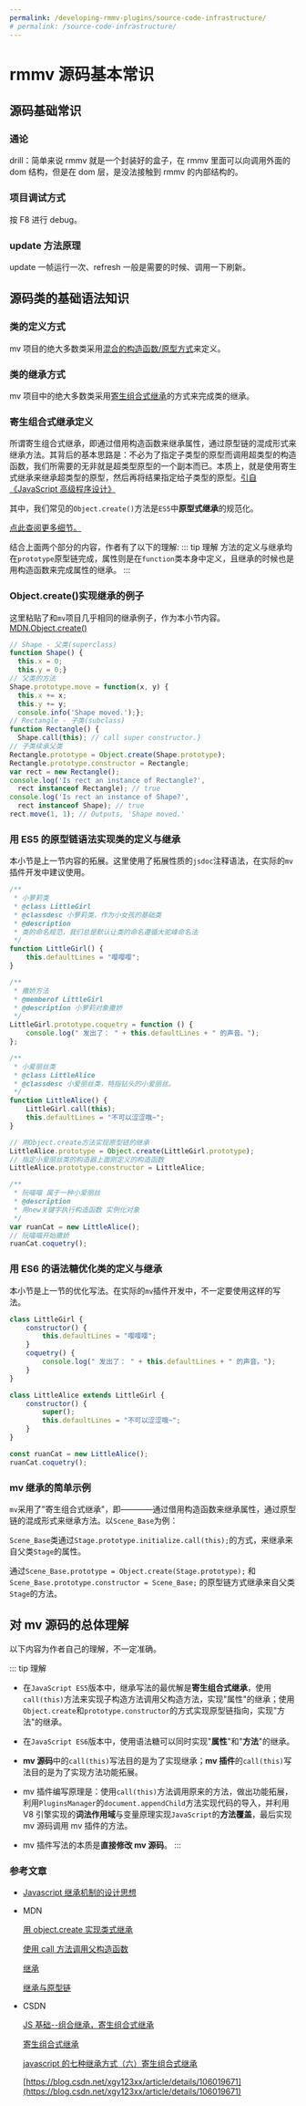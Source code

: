 ```yaml
---
permalink: /developing-rmmv-plugins/source-code-infrastructure/
# permalink: /source-code-infrastructure/
---
```


# rmmv 源码基本常识

## 源码基础常识

### 通论

drill：简单来说 rmmv 就是一个封装好的盒子，在 rmmv 里面可以向调用外面的 dom 结构，但是在 dom 层，是没法接触到 rmmv 的内部结构的。

### 项目调试方式

按 F8 进行 debug。

### update 方法原理

update 一帧运行一次、refresh 一般是需要的时候、调用一下刷新。

## 源码类的基础语法知识

### 类的定义方式

mv 项目的绝大多数类采用[混合的构造函数/原型方式](https://blog.csdn.net/iteye_9339/article/details/81473212)来定义。

### 类的继承方式

mv 项目中的绝大多数类采用[寄生组合式继承](https://blog.csdn.net/xgy123xx/article/details/106019671)的方式来完成类的继承。

### 寄生组合式继承定义

所谓寄生组合式继承，即通过借用构造函数来继承属性，通过原型链的混成形式来继承方法。其背后的基本思路是：不必为了指定子类型的原型而调用超类型的构造函数，我们所需要的无非就是超类型原型的一个副本而已。本质上，就是使用寄生式继承来继承超类型的原型，然后再将结果指定给子类型的原型。[引自《JavaScript 高级程序设计》](https://blog.csdn.net/qq_35718410/article/details/91412908)

其中，我们常见的`Object.create()`方法是`ES5`中**原型式继承**的规范化。

[点此查阅更多细节。](https://blog.csdn.net/weixin_36465540/article/details/90176318)

结合上面两个部分的内容，作者有了以下的理解:
::: tip 理解
方法的定义与继承均在`prototype`原型链完成，属性则是在`function`类本身中定义，且继承的时候也是用构造函数来完成属性的继承。
:::

### Object.create()实现继承的例子

这里粘贴了和`mv`项目几乎相同的继承例子，作为本小节内容。[MDN.Object.create()](https://developer.mozilla.org/zh-CN/docs/orphaned/Web/JavaScript/Reference/Global_Objects/Object/create)

```js
// Shape - 父类(superclass)
function Shape() {
  this.x = 0;
  this.y = 0;}
// 父类的方法
Shape.prototype.move = function(x, y) {
  this.x += x;
  this.y += y;
  console.info('Shape moved.');};
// Rectangle - 子类(subclass)
function Rectangle() {
  Shape.call(this); // call super constructor.}
// 子类续承父类
Rectangle.prototype = Object.create(Shape.prototype);
Rectangle.prototype.constructor = Rectangle;
var rect = new Rectangle();
console.log('Is rect an instance of Rectangle?',
  rect instanceof Rectangle); // true
console.log('Is rect an instance of Shape?',
  rect instanceof Shape); // true
rect.move(1, 1); // Outputs, 'Shape moved.'
```

### 用 ES5 的原型链语法实现类的定义与继承

本小节是上一节内容的拓展。这里使用了拓展性质的`jsdoc`注释语法，在实际的`mv`插件开发中建议使用。

```js
/**
 * 小萝莉类
 * @class LittleGirl
 * @classdesc 小萝莉类，作为小女孩的基础类
 * @description
 * 类的命名规范，我们总是默认让类的命名遵循大驼峰命名法
 */
function LittleGirl() {
	this.defaultLines = "嘤嘤嘤";
}

/**
 * 撒娇方法
 * @memberof LittleGirl
 * @description 小萝莉对象撒娇
 */
LittleGirl.prototype.coquetry = function () {
	console.log(" 发出了： " + this.defaultLines + " 的声音。");
};

/**
 * 小爱丽丝类
 * @class LittleAlice
 * @classdesc 小爱丽丝类，特指钻头的小爱丽丝。
 */
function LittleAlice() {
	LittleGirl.call(this);
	this.defaultLines = "不可以涩涩哦~";
}

// 用Object.create方法实现原型链的继承
LittleAlice.prototype = Object.create(LittleGirl.prototype);
// 指定小爱丽丝类的构造器上面刚定义的构造函数
LittleAlice.prototype.constructor = LittleAlice;

/**
 * 阮喵喵 属于一种小爱丽丝
 * @description
 * 用new关键字执行构造函数 实例化对象
 */
var ruanCat = new LittleAlice();
// 阮喵喵开始撒娇
ruanCat.coquetry();
```

### 用 ES6 的语法糖优化类的定义与继承

本小节是上一节的优化写法。在实际的`mv`插件开发中，不一定要使用这样的写法。

```js
class LittleGirl {
	constructor() {
		this.defaultLines = "嘤嘤嘤";
	}
	coquetry() {
		console.log(" 发出了： " + this.defaultLines + " 的声音。");
	}
}

class LittleAlice extends LittleGirl {
	constructor() {
		super();
		this.defaultLines = "不可以涩涩哦~";
	}
}

const ruanCat = new LittleAlice();
ruanCat.coquetry();
```

### mv 继承的简单示例

`mv`采用了"寄生组合式继承"，即————通过借用构造函数来继承属性，通过原型链的混成形式来继承方法。以`Scene_Base`为例：

`Scene_Base`类通过`Stage.prototype.initialize.call(this);`的方式，来继承来自父类`Stage`的属性。

通过`Scene_Base.prototype = Object.create(Stage.prototype);` 和 `Scene_Base.prototype.constructor = Scene_Base;` 的原型链方式继承来自父类`Stage`的方法。

## 对 mv 源码的总体理解

以下内容为作者自己的理解，不一定准确。

::: tip 理解

- 在`JavaScript ES5`版本中，继承写法的最优解是**寄生组合式继承**，使用`call(this)`方法来实现子构造方法调用父构造方法，实现"属性"的继承；使用`Object.create`和`prototype.constructor`的方式实现原型链指向，实现"方法"的继承。

- 在`JavaScript ES6`版本中，使用语法糖可以同时实现"**属性**"和"**方法**"的继承。

- **mv 源码**中的`call(this)`写法目的是为了实现继承；**mv 插件**的`call(this)`写法目的是为了实现方法功能拓展。

- mv 插件编写原理是：使用`call(this)`方法调用原来的方法，做出功能拓展，利用`PluginsManager`的`document.appendChild`方法实现代码的导入，并利用 V8 引擎实现的**词法作用域**与变量原理实现`JavaScript`的**方法覆盖**，最后实现 mv 源码调用 mv 插件的方法。

- mv 插件写法的本质是**直接修改 mv 源码**。
  :::

### 参考文章

- [Javascript 继承机制的设计思想](https://www.ruanyifeng.com/blog/2011/06/designing_ideas_of_inheritance_mechanism_in_javascript.html)

- MDN

  [用 object.create 实现类式继承](https://developer.mozilla.org/zh-CN/docs/Web/JavaScript/Reference/Global_Objects/Object/create#用_object.create实现类式继承)

  [使用 call 方法调用父构造函数](https://developer.mozilla.org/zh-CN/docs/Web/JavaScript/Reference/Global_Objects/Function/call#使用_call_方法调用父构造函数)

  [继承](https://developer.mozilla.org/zh-CN/docs/Learn/JavaScript/Objects/Inheritance)

  [继承与原型链](https://developer.mozilla.org/zh-CN/docs/Web/JavaScript/Inheritance_and_the_prototype_chain)

- CSDN

  [JS 基础--组合继承，寄生组合式继承](https://blog.csdn.net/weixin_36465540/article/details/90176318)

  [寄生组合式继承](https://blog.csdn.net/qq_35718410/article/details/91412908)

  [javascript 的七种继承方式（六）寄生组合式继承](https://blog.csdn.net/lixiaosenlin/article/details/108140634)

  [https://blog.csdn.net/xgy123xx/article/details/106019671](https://blog.csdn.net/xgy123xx/article/details/106019671)

